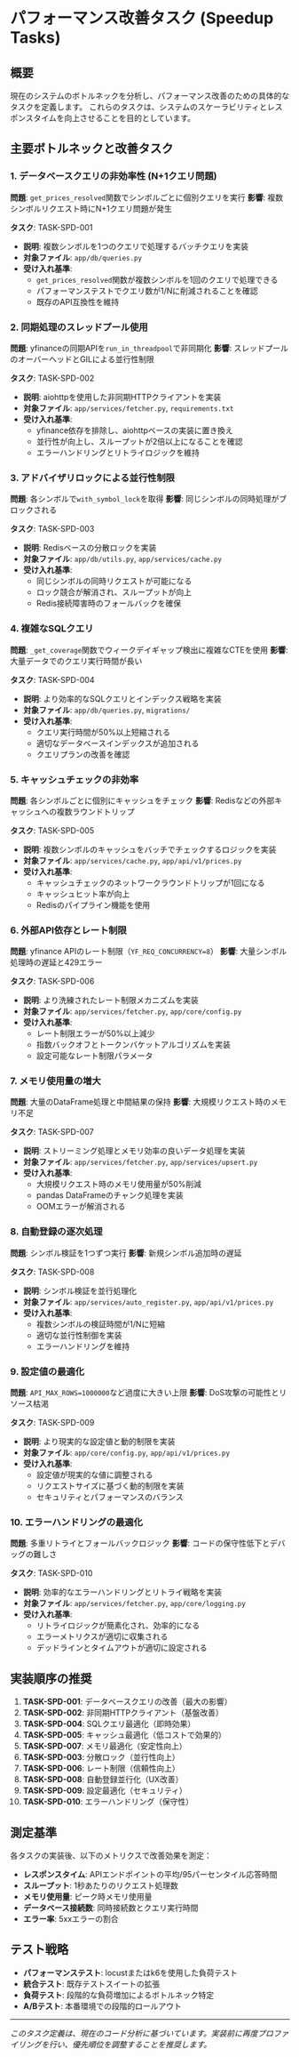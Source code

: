 # パフォーマンス改善タスク (Speedup Tasks)

## 概要

現在のシステムのボトルネックを分析し、パフォーマンス改善のための具体的なタスクを定義します。
これらのタスクは、システムのスケーラビリティとレスポンスタイムを向上させることを目的としています。

## 主要ボトルネックと改善タスク

### 1. データベースクエリの非効率性 (N+1クエリ問題)

**問題**: `get_prices_resolved`関数でシンボルごとに個別クエリを実行
**影響**: 複数シンボルリクエスト時にN+1クエリ問題が発生

**タスク**: TASK-SPD-001
- **説明**: 複数シンボルを1つのクエリで処理するバッチクエリを実装
- **対象ファイル**: `app/db/queries.py`
- **受け入れ基準**:
  - `get_prices_resolved`関数が複数シンボルを1回のクエリで処理できる
  - パフォーマンステストでクエリ数が1/Nに削減されることを確認
  - 既存のAPI互換性を維持

### 2. 同期処理のスレッドプール使用

**問題**: yfinanceの同期APIを`run_in_threadpool`で非同期化
**影響**: スレッドプールのオーバーヘッドとGILによる並行性制限

**タスク**: TASK-SPD-002
- **説明**: aiohttpを使用した非同期HTTPクライアントを実装
- **対象ファイル**: `app/services/fetcher.py`, `requirements.txt`
- **受け入れ基準**:
  - yfinance依存を排除し、aiohttpベースの実装に置き換え
  - 並行性が向上し、スループットが2倍以上になることを確認
  - エラーハンドリングとリトライロジックを維持

### 3. アドバイザリロックによる並行性制限

**問題**: 各シンボルで`with_symbol_lock`を取得
**影響**: 同じシンボルの同時処理がブロックされる

**タスク**: TASK-SPD-003
- **説明**: Redisベースの分散ロックを実装
- **対象ファイル**: `app/db/utils.py`, `app/services/cache.py`
- **受け入れ基準**:
  - 同じシンボルの同時リクエストが可能になる
  - ロック競合が解消され、スループットが向上
  - Redis接続障害時のフォールバックを確保

### 4. 複雑なSQLクエリ

**問題**: `_get_coverage`関数でウィークデイギャップ検出に複雑なCTEを使用
**影響**: 大量データでのクエリ実行時間が長い

**タスク**: TASK-SPD-004
- **説明**: より効率的なSQLクエリとインデックス戦略を実装
- **対象ファイル**: `app/db/queries.py`, `migrations/`
- **受け入れ基準**:
  - クエリ実行時間が50%以上短縮される
  - 適切なデータベースインデックスが追加される
  - クエリプランの改善を確認

### 5. キャッシュチェックの非効率

**問題**: 各シンボルごとに個別にキャッシュをチェック
**影響**: Redisなどの外部キャッシュへの複数ラウンドトリップ

**タスク**: TASK-SPD-005
- **説明**: 複数シンボルのキャッシュをバッチでチェックするロジックを実装
- **対象ファイル**: `app/services/cache.py`, `app/api/v1/prices.py`
- **受け入れ基準**:
  - キャッシュチェックのネットワークラウンドトリップが1回になる
  - キャッシュヒット率が向上
  - Redisのパイプライン機能を使用

### 6. 外部API依存とレート制限

**問題**: yfinance APIのレート制限（`YF_REQ_CONCURRENCY=8`）
**影響**: 大量シンボル処理時の遅延と429エラー

**タスク**: TASK-SPD-006
- **説明**: より洗練されたレート制限メカニズムを実装
- **対象ファイル**: `app/services/fetcher.py`, `app/core/config.py`
- **受け入れ基準**:
  - レート制限エラーが50%以上減少
  - 指数バックオフとトークンバケットアルゴリズムを実装
  - 設定可能なレート制限パラメータ

### 7. メモリ使用量の増大

**問題**: 大量のDataFrame処理と中間結果の保持
**影響**: 大規模リクエスト時のメモリ不足

**タスク**: TASK-SPD-007
- **説明**: ストリーミング処理とメモリ効率の良いデータ処理を実装
- **対象ファイル**: `app/services/fetcher.py`, `app/services/upsert.py`
- **受け入れ基準**:
  - 大規模リクエスト時のメモリ使用量が50%削減
  - pandas DataFrameのチャンク処理を実装
  - OOMエラーが解消される

### 8. 自動登録の逐次処理

**問題**: シンボル検証を1つずつ実行
**影響**: 新規シンボル追加時の遅延

**タスク**: TASK-SPD-008
- **説明**: シンボル検証を並行処理化
- **対象ファイル**: `app/services/auto_register.py`, `app/api/v1/prices.py`
- **受け入れ基準**:
  - 複数シンボルの検証時間が1/Nに短縮
  - 適切な並行性制御を実装
  - エラーハンドリングを維持

### 9. 設定値の最適化

**問題**: `API_MAX_ROWS=1000000`など過度に大きい上限
**影響**: DoS攻撃の可能性とリソース枯渇

**タスク**: TASK-SPD-009
- **説明**: より現実的な設定値と動的制限を実装
- **対象ファイル**: `app/core/config.py`, `app/api/v1/prices.py`
- **受け入れ基準**:
  - 設定値が現実的な値に調整される
  - リクエストサイズに基づく動的制限を実装
  - セキュリティとパフォーマンスのバランス

### 10. エラーハンドリングの最適化

**問題**: 多重リトライとフォールバックロジック
**影響**: コードの保守性低下とデバッグの難しさ

**タスク**: TASK-SPD-010
- **説明**: 効率的なエラーハンドリングとリトライ戦略を実装
- **対象ファイル**: `app/services/fetcher.py`, `app/core/logging.py`
- **受け入れ基準**:
  - リトライロジックが簡素化され、効率的になる
  - エラーメトリクスが適切に収集される
  - デッドラインとタイムアウトが適切に設定される

## 実装順序の推奨

1. **TASK-SPD-001**: データベースクエリの改善（最大の影響）
2. **TASK-SPD-002**: 非同期HTTPクライアント（基盤改善）
3. **TASK-SPD-004**: SQLクエリ最適化（即時効果）
4. **TASK-SPD-005**: キャッシュ最適化（低コストで効果的）
5. **TASK-SPD-007**: メモリ最適化（安定性向上）
6. **TASK-SPD-003**: 分散ロック（並行性向上）
7. **TASK-SPD-006**: レート制限（信頼性向上）
8. **TASK-SPD-008**: 自動登録並行化（UX改善）
9. **TASK-SPD-009**: 設定最適化（セキュリティ）
10. **TASK-SPD-010**: エラーハンドリング（保守性）

## 測定基準

各タスクの実装後、以下のメトリクスで改善効果を測定：

- **レスポンスタイム**: APIエンドポイントの平均/95パーセンタイル応答時間
- **スループット**: 1秒あたりのリクエスト処理数
- **メモリ使用量**: ピーク時メモリ使用量
- **データベース接続数**: 同時接続数とクエリ実行時間
- **エラー率**: 5xxエラーの割合

## テスト戦略

- **パフォーマンステスト**: locustまたはk6を使用した負荷テスト
- **統合テスト**: 既存テストスイートの拡張
- **負荷テスト**: 段階的な負荷増加によるボトルネック特定
- **A/Bテスト**: 本番環境での段階的ロールアウト

---

*このタスク定義は、現在のコード分析に基づいています。実装前に再度プロファイリングを行い、優先順位を調整することを推奨します。*
